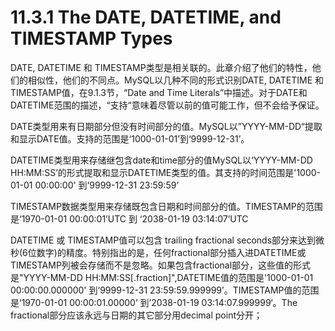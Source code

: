 # 11.3.1 The DATE, DATETIME, and TIMESTAMP Types

DATE, DATETIME 和 TIMESTAMP类型是相关联的。此章介绍了他们的特性，他们的相似性，他们的不同点。MySQL以几种不同的形式识别DATE, DATETIME 和 TIMESTAMP值，在9.1.3节，“Date and Time Literals”中描述。对于DATE和DATETIME范围的描述，“支持“意味着尽管以前的值可能工作，但不会给予保证。

DATE类型用来有日期部分但没有时间部分的值。MySQL以”YYYY-MM-DD“提取和显示DATE值。支持的范围是‘1000-01-01’到‘9999-12-31’。

DATETIME类型用来存储继包含date和time部分的值MySQL以‘YYYY-MM-DD HH:MM:SS’的形式提取和显示DATETIME类型的值。其支持的时间范围是'1000-01-01 00:00:00' 到‘9999-12-31 23:59:59’

TIMESTAMP数据类型用来存储既包含日期和时间部分的值。TIMESTAMP的范围是‘1970-01-01 00:00:01’UTC 到 ‘2038-01-19 03:14:07’UTC

DATETIME 或 TIMESTAMP值可以包含 trailing fractional seconds部分来达到微秒\(6位数字\)的精度。特别指出的是，任何fractional部分插入进DATETIME或TIMESTAMP列被会存储而不是忽略。如果包含fractional部分，这些值的形式是"YYYY-MM-DD HH:MM:SS\[.fraction\]",DATETIME值的范围是'1000-01-01 00:00:00.000000' 到‘9999-12-31 23:59:59.999999’。TIMESTAMP值的范围是‘1970-01-01 00:00:01.00000’ 到’2038-01-19 03:14:07.999999‘。The fractional部分应该永远与日期的其它部分用decimal point分开；

